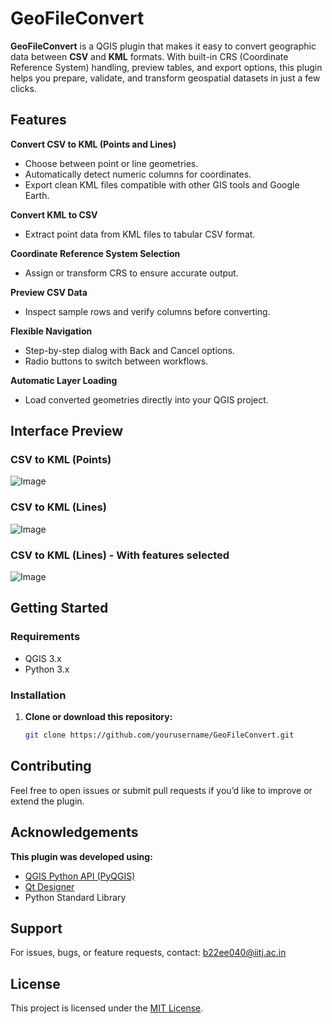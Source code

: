 #  GeoFileConvert

**GeoFileConvert** is a QGIS plugin that makes it easy to convert geographic data between **CSV** and **KML** formats. With built-in CRS (Coordinate Reference System) handling, preview tables, and export options, this plugin helps you prepare, validate, and transform geospatial datasets in just a few clicks.



##  Features

 **Convert CSV to KML (Points and Lines)**  
- Choose between point or line geometries.  
- Automatically detect numeric columns for coordinates.  
- Export clean KML files compatible with other GIS tools and Google Earth.

 **Convert KML to CSV**  
- Extract point data from KML files to tabular CSV format.

 **Coordinate Reference System Selection**  
- Assign or transform CRS to ensure accurate output.

 **Preview CSV Data**  
- Inspect sample rows and verify columns before converting.

 **Flexible Navigation**  
- Step-by-step dialog with Back and Cancel options.  
- Radio buttons to switch between workflows.

 **Automatic Layer Loading**  
- Load converted geometries directly into your QGIS project.



## Interface Preview

###  CSV to KML (Points) 
![Image](https://github.com/user-attachments/assets/7bc7645c-4db5-4d95-8758-358b422a0360) 

###  CSV to KML (Lines) 
![Image](https://github.com/user-attachments/assets/a52d2ce7-b9eb-4762-b34d-9b4a0ce698e4) 

###  CSV to KML (Lines) - With features selected
![Image](https://github.com/user-attachments/assets/66471359-24d5-42c1-b1b8-0ef679c795fd) 


##  Getting Started

### Requirements

- QGIS 3.x
- Python 3.x

### Installation

1. **Clone or download this repository:**

   ```bash
   git clone https://github.com/yourusername/GeoFileConvert.git


##  Contributing

Feel free to open issues or submit pull requests if you’d like to improve or extend the plugin.

##  Acknowledgements

**This plugin was developed using:**
- [QGIS Python API (PyQGIS)](https://qgis.org/pyqgis)
- [Qt Designer](https://doc.qt.io/qtforpython-6/quickstart.html)
- Python Standard Library

## Support

For issues, bugs, or feature requests, contact:
b22ee040@iitj.ac.in


## License

This project is licensed under the [MIT License](LICENSE).
